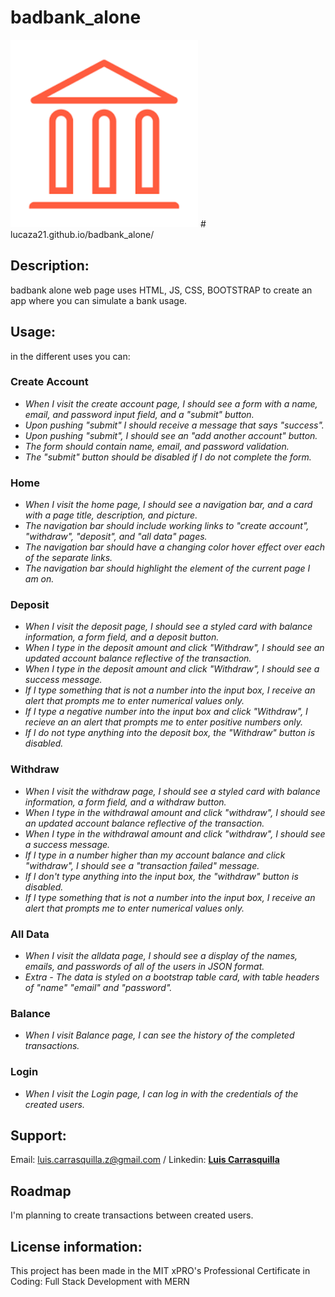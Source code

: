 # badbank_alone

<img src= "bank.png" width='300'/>
# lucaza21.github.io/badbank_alone/

## Description:
badbank alone web page uses HTML, JS, CSS, BOOTSTRAP to create an app where you can simulate a bank usage.

## Usage: 
in the different uses you can:

### Create Account
* _When I visit  the create account page, I should see a form with a name, email, and password input field, and a "submit" button._
* _Upon pushing "submit" I should receive a message that says "success"._
* _Upon pushing "submit", I should see an "add another account" button._
* _The form should contain name, email, and password validation._
* _The "submit" button should be disabled if I do not complete the form._

### Home
* _When I visit the home page, I should see a navigation bar, and a card with a page title, description, and picture._
* _The navigation bar should include working links to "create account", "withdraw", "deposit", and "all data" pages._
* _The navigation bar should have a changing color hover effect over each of the separate links._
* _The navigation bar should highlight the element of the current page I am on._

### Deposit
* _When I visit the deposit page, I should see a styled card with balance information, a form field, and a deposit button._
* _When I type in the deposit amount and click "Withdraw", I should see an updated account balance reflective of the transaction._
* _When I type in the deposit amount and click "Withdraw", I should see a success message._
* _If I type something that is not a number into the input box, I receive an alert that prompts me to enter numerical values only._
* _If I type a negative number into the input box and click "Withdraw", I recieve an an alert that prompts me to enter positive numbers only._
* _If I do not type anything into the deposit box, the "Withdraw" button is disabled._

### Withdraw
* _When I visit the withdraw page, I should see a styled card with balance information, a form field, and a withdraw button._
* _When I type in the withdrawal amount and click "withdraw", I should see an updated account balance reflective of the transaction._
* _When I type in the withdrawal amount and click "withdraw", I should see a success message._
* _If I type in a number higher than my account balance and click "withdraw", I should see a "transaction failed" message._
* _If I don't type anything into the input box, the "withdraw" button is disabled._
* _If I type something that is not a number into the input box, I receive an alert that prompts me to enter numerical values only._

### All Data
* _When I visit the alldata page, I should see a display of the names, emails, and passwords of all of the users in JSON format._
* _Extra - The data is styled on a bootstrap table card, with table headers of "name" "email" and "password"._

### Balance
* _When I visit Balance page, I can see the history of the completed transactions._

### Login
* _When I visit the Login page, I can log in with the credentials of the created users._

## Support:
Email: <luis.carrasquilla.z@gmail.com> / 
Linkedin: **[Luis Carrasquilla](https://www.linkedin.com/in/luis-carrasquilla/)** 

## Roadmap
I'm planning to create transactions between created users.

## License information:  
This project has been made in the MIT xPRO's Professional Certificate in Coding: Full Stack Development with MERN